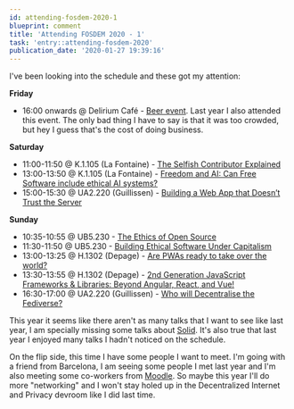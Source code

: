 ```yaml
---
id: attending-fosdem-2020-1
blueprint: comment
title: 'Attending FOSDEM 2020 - 1'
task: 'entry::attending-fosdem-2020'
publication_date: '2020-01-27 19:39:16'
---
```


I've been looking into the schedule and these got my attention:

**Friday**

- 16:00 onwards @ Delirium Café - [Beer event](https://fosdem.org/2020/beerevent/). Last year I also attended this event. The only bad thing I have to say is that it was too crowded, but hey I guess that's the cost of doing business.

**Saturday**

- 11:00-11:50 @ K.1.105 (La Fontaine) - [The Selfish Contributor Explained](https://fosdem.org/2020/schedule/event/selfish_contributor/)
- 13:00-13:50 @ K.1.105 (La Fontaine) - [Freedom and AI: Can Free Software include ethical AI systems?](https://fosdem.org/2020/schedule/event/ethical_ai/)
- 15:00-15:30 @ UA2.220 (Guillissen) - [Building a Web App that Doesn’t Trust the Server](https://fosdem.org/2020/schedule/event/dip_securing_protonmail/)

**Sunday**

- 10:35-10:55 @ UB5.230 - [The Ethics of Open Source](https://fosdem.org/2020/schedule/event/ethicsoss/)
- 11:30-11:50 @ UB5.230 - [Building Ethical Software Under Capitalism](https://fosdem.org/2020/schedule/event/capitalismethicaloss/)
- 13:00-13:25 @ H.1302 (Depage) - [Are PWAs ready to take over the world?](https://fosdem.org/2020/schedule/event/are_pwas_ready_to_take_over_the_world/)
- 13:30-13:55 @ H.1302 (Depage) - [2nd Generation JavaScript Frameworks & Libraries: Beyond Angular, React, and Vue!](https://fosdem.org/2020/schedule/event/beyond_angular_react_vue/)
- 16:30-17:00 @ UA2.220 (Guillissen) - [Who will Decentralise the Fediverse?](https://fosdem.org/2020/schedule/event/dip_decentralize_fediverse/)

This year it seems like there aren't as many talks that I want to see like last year, I am specially missing some talks about [Solid](https://solidproject.org). It's also true that last year I enjoyed many talks I hadn't noticed on the schedule.

On the flip side, this time I have some people I want to meet. I'm going with a friend from Barcelona, I am seeing some people I met last year and I'm also meeting some co-workers from [Moodle](https://moodle.org). So maybe this year I'll do more "networking" and I won't stay holed up in the Decentralized Internet and Privacy devroom like I did last time.
